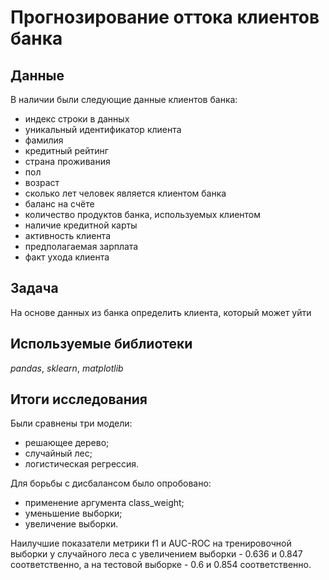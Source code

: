 # Прогнозирование оттока клиентов банка


## Данные

В наличии были следующие данные клиентов банка:
- индекс строки в данных
- уникальный идентификатор клиента
- фамилия
- кредитный рейтинг
- страна проживания
- пол
- возраст
- сколько лет человек является клиентом банка
- баланс на счёте
- количество продуктов банка, используемых клиентом
- наличие кредитной карты
- активность клиента
- предполагаемая зарплата
- факт ухода клиента

## Задача

На основе данных из банка определить клиента, который может уйти

## Используемые библиотеки
*pandas*, *sklearn*, *matplotlib* 

## Итоги исследования

Были сравнены три модели: 
- решающее дерево; 
- случайный лес;
- логистическая регрессия. 

Для борьбы с дисбалансом было опробовано:
- применение аргумента class_weight;
- уменьшение выборки;
- увеличение выборки.

Наилучшие показатели метрики f1 и AUC-ROC на тренировочной выборки у случайного леса с увеличением выборки - 0.636 и 0.847 соответственно, а на тестовой выборке - 0.6 и 0.854 соответственно.